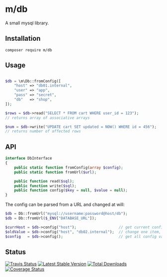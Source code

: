 # m/db

A small mysql library.


## Installation

```
composer require m/db
```


## Usage

```php

$db = \m\Db::fromConfig([
    "host" => "db01.internal",
    "user" => "app",
    "pass" => "secret",
    "db"   => "shop",
]);

$rows = $db->read("SELECT * FROM cart WHERE user_id = 123");
// returns array of associative arrays

$num = $db->write("UPDATE cart SET updated = NOW() WHERE id = 456");
// returns number of affected rows
```

## API

```php
interface DbInterface
{
    public static function fromConfig(array $config);
    public static function fromUrl($url);

    public function read($sql);
    public function write($sql);
    public function config($key = null, $value = null);
}
```

The config can be parsed from a URL and changed at will:

```php
$db = Db::fromUrl("mysql://username:password@host/db");
$db = Db::fromUrl($_ENV["DATABASE_URL"]);

$currHost = $db->config("host");                   // get current config value
$oldValue = $db->config("host", "db02.internal");  // change one item, returns old value
$config   = $db->config();                         // get all config values
```


## Status

[![Travis Status](https://api.travis-ci.org/dotser/db.svg?branch=master)](https://travis-ci.org/dotser/db)
[![Latest Stable Version](https://poser.pugx.org/m/db/v/stable)](https://packagist.org/packages/m/db)
[![Total Downloads](https://poser.pugx.org/m/db/downloads)](https://packagist.org/packages/m/db)
[![Coverage Status](https://coveralls.io/repos/github/dotser/db/badge.svg?branch=master)](https://coveralls.io/github/dotser/db?branch=master)
